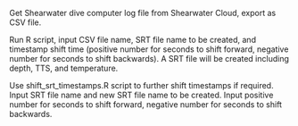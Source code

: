Get Shearwater dive computer log file from Shearwater Cloud, export as CSV file.

Run R script, input CSV file name, SRT file name to be created, and timestamp shift time (positive number for seconds to shift forward, negative number for seconds to shift backwards). 
A SRT file will be created including depth, TTS, and temperature.

Use shift_srt_timestamps.R script to further shift timestamps if required. Input SRT file name and new SRT file name to be created. 
Input positive number for seconds to shift forward, negative number for seconds to shift backwards.
